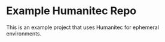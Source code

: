 # Example Humanitec Repo

This is an example project that uses Humanitec for ephemeral environments.
